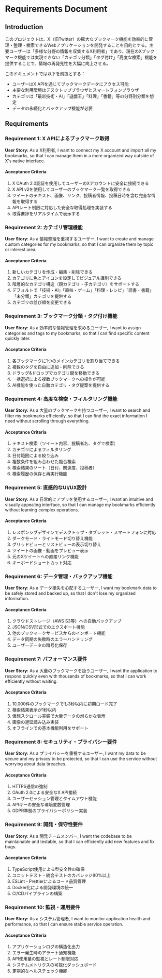 # Requirements Document

## Introduction
このプロジェクトは、X（旧Twitter）の膨大なブックマーク機能を効率的に管理・整理・検索できるWebアプリケーションを開発することを目的とする。主要ユーザーは「多様な分野の情報を収集するX利用者」であり、現在のXブックマーク機能では実現できない「カテゴリ分類」「タグ付け」「高度な検索」機能を提供することで、情報の再発見性を大幅に向上させる。

このドキュメントでは以下を前提とする：
- ユーザーはX APIを通じてブックマークデータにアクセス可能
- 主要な利用環境はデスクトップブラウザとスマートフォンブラウザ
- カテゴリは「最新技術・AI」「遊戯王」「料理」「書籍」等の分野別分類を想定
- データの永続化とバックアップ機能が必要

## Requirements

### Requirement 1: X APIによるブックマーク取得
**User Story:** As a X利用者, I want to connect my X account and import all my bookmarks, so that I can manage them in a more organized way outside of X's native interface.

#### Acceptance Criteria
1. X OAuth 2.0認証を使用してユーザーのXアカウントに安全に接続できる
2. X API v2を使用してユーザーのブックマーク一覧を取得できる
3. ツイートのテキスト、画像、リンク、投稿者情報、投稿日時を含む完全な情報を取得する
4. APIレート制限に対応した安全な取得処理を実装する
5. 取得進捗をリアルタイムで表示する

### Requirement 2: カテゴリ管理機能
**User Story:** As a 情報整理を重視するユーザー, I want to create and manage custom categories for my bookmarks, so that I can organize them by topic or interest area.

#### Acceptance Criteria
1. 新しいカテゴリを作成・編集・削除できる
2. カテゴリに色とアイコンを設定してビジュアル識別できる
3. 階層的なカテゴリ構造（親カテゴリ・子カテゴリ）をサポートする
4. デフォルトで「技術・AI」「趣味・ゲーム」「料理・レシピ」「読書・書籍」「未分類」カテゴリを提供する
5. カテゴリの並び順を変更できる

### Requirement 3: ブックマーク分類・タグ付け機能
**User Story:** As a 効率的な情報管理を求めるユーザー, I want to assign categories and tags to my bookmarks, so that I can find specific content quickly later.

#### Acceptance Criteria
1. 各ブックマークに1つのメインカテゴリを割り当てできる
2. 複数のタグを自由に追加・削除できる
3. ドラッグ&ドロップでカテゴリ間を移動できる
4. 一括選択による複数ブックマークへの操作が可能
5. AI機能を使った自動カテゴリ・タグ提案を提供する

### Requirement 4: 高度な検索・フィルタリング機能
**User Story:** As a 大量のブックマークを持つユーザー, I want to search and filter my bookmarks efficiently, so that I can find the exact information I need without scrolling through everything.

#### Acceptance Criteria
1. テキスト検索（ツイート内容、投稿者名、タグで検索）
2. カテゴリによるフィルタリング
3. 日付範囲による絞り込み
4. 複数条件を組み合わせた複合検索
5. 検索結果のソート（日付、関連度、投稿者）
6. 検索履歴の保存と再実行機能

### Requirement 5: 直感的なUI/UX設計
**User Story:** As a 日常的にアプリを使用するユーザー, I want an intuitive and visually appealing interface, so that I can manage my bookmarks efficiently without learning complex operations.

#### Acceptance Criteria
1. レスポンシブデザインでデスクトップ・タブレット・スマートフォンに対応
2. ダークモード・ライトモード切り替え機能
3. グリッドビューとリストビューの表示切り替え
4. ツイートの画像・動画をプレビュー表示
5. 元のXツイートへの直接リンク機能
6. キーボードショートカット対応

### Requirement 6: データ管理・バックアップ機能
**User Story:** As a データ損失を心配するユーザー, I want my bookmark data to be safely stored and backed up, so that I don't lose my organized information.

#### Acceptance Criteria
1. クラウドストレージ（AWS S3等）への自動バックアップ
2. JSON/CSV形式でのエクスポート機能
3. 他のブックマークサービスからのインポート機能
4. データ同期の失敗時のエラーハンドリング
5. ユーザーデータの暗号化保存

### Requirement 7: パフォーマンス要件
**User Story:** As a 大量のブックマークを扱うユーザー, I want the application to respond quickly even with thousands of bookmarks, so that I can work efficiently without waiting.

#### Acceptance Criteria
1. 10,000件のブックマークでも3秒以内に初期ロード完了
2. 検索結果表示が1秒以内
3. 仮想スクロール実装で大量データの滑らかな表示
4. 画像の遅延読み込み実装
5. オフラインでの基本機能利用をサポート

### Requirement 8: セキュリティ・プライバシー要件
**User Story:** As a プライバシーを重視するユーザー, I want my data to be secure and my privacy to be protected, so that I can use the service without worrying about data breaches.

#### Acceptance Criteria
1. HTTPS通信の強制
2. OAuth 2.0による安全なX API接続
3. ユーザーセッション管理とタイムアウト機能
4. APIキーの安全な環境変数管理
5. GDPR準拠のプライバシーポリシー実装

### Requirement 9: 開発・保守性要件
**User Story:** As a 開発チームメンバー, I want the codebase to be maintainable and testable, so that I can efficiently add new features and fix bugs.

#### Acceptance Criteria
1. TypeScript使用による型安全性の確保
2. ユニットテスト・統合テストのカバレッジ80%以上
3. ESLint・Prettierによるコード品質管理
4. Docker化による開発環境の統一
5. CI/CDパイプラインの構築

### Requirement 10: 監視・運用要件
**User Story:** As a システム管理者, I want to monitor application health and performance, so that I can ensure stable service operation.

#### Acceptance Criteria
1. アプリケーションログの構造化出力
2. エラー発生時のアラート通知機能
3. API使用量の監視とレート制限対応
4. システムメトリクスの可視化ダッシュボード
5. 定期的なヘルスチェック機能